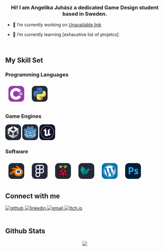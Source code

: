 ### <div align="center">Hi! I am Angelika Juhász a dedicated Game Design student based in Sweden.</div>  
  

- 🔭 I’m currently working on [Unavailable link]()  
  

- 🌱 I’m currently learning [exhaustive list of projetcs]  
  

<br/>  

## My Skill Set  
### Programming Languages  
<div align="left">  
<a href="https://docs.microsoft.com/en-us/dotnet/csharp/" target="_blank"><img style="margin: 10px" src="https://github.com/tandpfun/skill-icons/blob/main/icons/CS.svg" alt="C#" height="50" /></a>  
<a href="https://www.python.org/" target="_blank"><img style="margin: 10px" src="https://github.com/tandpfun/skill-icons/blob/main/icons/Python-Dark.svg" alt="Python" height="50" /></a>  
</div>

<td valign="top" width="33%" style="border: none;">

### Game Engines   
<div align="left">
<a href="https://unity.com/" target="_blank" style="text-decoration: none; color: inherit; display: inline-block; width: 50px; height: 50px; background-color: white; border-radius: 10px; overflow: hidden;">
  <img style="width: 50px; height: 50px; object-fit: contain;" 
       src="https://github.com/tandpfun/skill-icons/blob/main/icons/Unity-Dark.svg" 
       alt="Unity" /></a>
  
<a href="https://godotengine.org/" target="_blank" style="text-decoration: none; color: inherit; display: inline-block; width: 50px; height: 50px; background-color: white; border-radius: 10px; overflow: hidden;">
  <img style="width: 50px; height: 50px; object-fit: contain;" 
       src="https://github.com/tandpfun/skill-icons/blob/main/icons/Godot-Dark.svg" 
       alt="Godot" /></a>

<a href="https://www.unrealengine.com/" target="_blank" style="text-decoration: none; color: inherit; display: inline-block; width: 50px; height: 50px; background-color: white; border-radius: 10px; overflow: hidden;">
  <img style="width: 50px; height: 50px; object-fit: contain;" 
       src="https://raw.githubusercontent.com/tandpfun/skill-icons/main/icons/UnrealEngine.svg" 
       alt="Unreal Engine" /></a>
</div>

</td>
<td valign="top" width="33%" style="border: none;">

### Software  
<div align="left">  
<a href="https://www.blender.org/" target="_blank"><img style="margin: 10px" src="https://github.com/tandpfun/skill-icons/blob/main/icons/Blender-Dark.svg" alt="Blender" height="50" /></a>  
<a href="https://www.figma.com/" target="_blank"><img style="margin: 10px" src="https://github.com/tandpfun/skill-icons/blob/main/icons/Figma-Dark.svg" alt="Figma" height="50" /></a>  
<a href="https://www.raspberrypi.org/" target="_blank"><img style="margin: 10px" src="https://github.com/tandpfun/skill-icons/blob/main/icons/RaspberryPi-Dark.svg" alt="Raspberry Pi" height="50" /></a>  
<a href="https://www.latex-project.org/" target="_blank"><img style="margin: 10px" src="https://github.com/tandpfun/skill-icons/blob/main/icons/LaTeX-Dark.svg" alt="LaTeX" height="50" /></a>  
<a href="https://wordpress.com/" target="_blank"><img style="margin: 10px" src="https://github.com/tandpfun/skill-icons/blob/main/icons/Wordpress.svg" alt="WordPress" height="50" /></a>  
<a href="https://www.adobe.com/in/products/photoshop.html" target="_blank"><img style="margin: 10px" src="https://github.com/tandpfun/skill-icons/blob/main/icons/Photoshop.svg" alt="Photoshop" height="50" /></a>  
</div>


</div>




## Connect with me  
<div align="left">
<a href="https://github.com/AngelikaJuhasz" target="_blank">
<img src=https://img.shields.io/badge/github-%2324292e.svg?&style=for-the-badge&logo=github&logoColor=white alt=github style="margin-bottom: 5px;" />
</a>
<a href="https://linkedin.com/in/Angelika Juhász" target="_blank">
<img src=https://img.shields.io/badge/linkedin-%231E77B5.svg?&style=for-the-badge&logo=linkedin&logoColor=white alt=linkedin style="margin-bottom: 5px;" />
</a>  
<a href="mailto:angelikajuhasz.aj@gmail.com" target="_blank">
<img src="https://img.shields.io/badge/email-%23D14836.svg?&style=for-the-badge&logo=gmail&logoColor=white" alt="email" style="margin-bottom: 5px;" />
</a>
<a href="https://AngelikaJuhasz.itch.io/" target="_blank">
<img src="https://img.shields.io/badge/itch.io-FA5C5C?style=for-the-badge&logo=itchdotio&logoColor=white" alt="Itch.io" style="margin-bottom: 5px;" />
</a>

</div>  
<br/>  


## Github Stats  
<div align="center">
  <img src="https://github-readme-stats.vercel.app/api/top-langs/?username=AngelikaJuhasz&hide_border=true&layout=compact&bg_color=00000000" align="center" />
</div>


<br/>  



